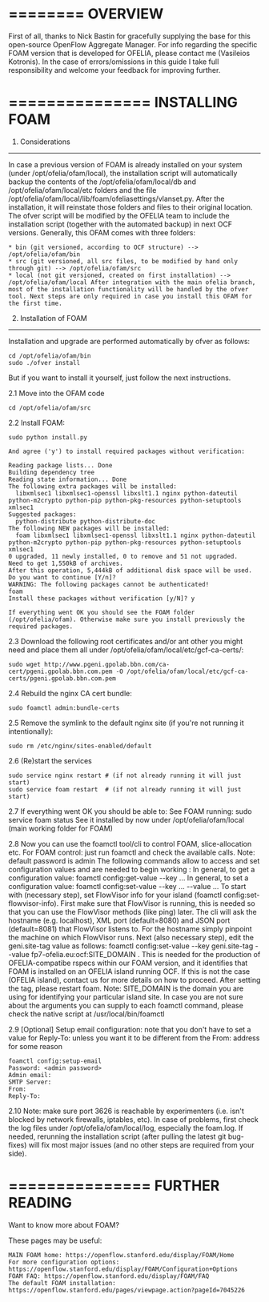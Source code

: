 ========
OVERVIEW
========

First of all, thanks to Nick Bastin for gracefully supplying the base for this open-source OpenFlow Aggregate Manager.
For info regarding the specific FOAM version that is developed for OFELIA, please contact me (Vasileios Kotronis).
In the case of errors/omissions in this guide I take full responsibility and welcome your feedback for improving further.

===============
INSTALLING FOAM
===============


1. Considerations
-----------------

In case a previous version of FOAM is already installed on your system (under /opt/ofelia/ofam/local), the installation script will automatically backup the contents of the /opt/ofelia/ofam/local/db and /opt/ofelia/ofam/local/etc folders and the file /opt/ofelia/ofam/local/lib/foam/ofeliasettings/vlanset.py. After the installation, it will reinstate those folders and files to their original location. The ofver script will be modified by the OFELIA team to include the installation script (together with the automated backup) in next OCF versions. Generally, this OFAM comes with three folders:

    * bin (git versioned, according to OCF structure) --> /opt/ofelia/ofam/bin
    * src (git versioned, all src files, to be modified by hand only through git) --> /opt/ofelia/ofam/src
    * local (not git versioned, created on first installation) --> /opt/ofelia/ofam/local After integration with the main ofelia branch, most of the installation functionality will be handled by the ofver tool. Next steps are only required in case you install this OFAM for the first time.


2. Installation of FOAM
-----------------------

Installation and upgrade are performed automatically by ofver as follows:

    cd /opt/ofelia/ofam/bin
    sudo ./ofver install

But if you want to install it yourself, just follow the next instructions.

2.1 Move into the OFAM code

    cd /opt/ofelia/ofam/src

2.2 Install FOAM:

    sudo python install.py

    And agree ('y') to install required packages without verification:

    Reading package lists... Done
    Building dependency tree       
    Reading state information... Done
    The following extra packages will be installed:
      libxmlsec1 libxmlsec1-openssl libxslt1.1 nginx python-dateutil python-m2crypto python-pip python-pkg-resources python-setuptools xmlsec1
    Suggested packages:
      python-distribute python-distribute-doc
    The following NEW packages will be installed:
      foam libxmlsec1 libxmlsec1-openssl libxslt1.1 nginx python-dateutil python-m2crypto python-pip python-pkg-resources python-setuptools xmlsec1
    0 upgraded, 11 newly installed, 0 to remove and 51 not upgraded.
    Need to get 1,550kB of archives.
    After this operation, 5,444kB of additional disk space will be used.
    Do you want to continue [Y/n]? 
    WARNING: The following packages cannot be authenticated!
    foam
    Install these packages without verification [y/N]? y

    If everything went OK you should see the FOAM folder (/opt/ofelia/ofam). Otherwise make sure you install previously the required packages.

2.3  Download the following root certificates and/or ant other you might need and place them all under /opt/ofelia/ofam/local/etc/gcf-ca-certs/:

    sudo wget http://www.pgeni.gpolab.bbn.com/ca-cert/pgeni.gpolab.bbn.com.pem -O /opt/ofelia/ofam/local/etc/gcf-ca-certs/pgeni.gpolab.bbn.com.pem

2.4  Rebuild the nginx CA cert bundle:

    sudo foamctl admin:bundle-certs

2.5  Remove the symlink to the default nginx site (if you're not running it intentionally):

    sudo rm /etc/nginx/sites-enabled/default

2.6  (Re)start the services

    sudo service nginx restart # (if not already running it will just start)
    sudo service foam restart  # (if not already running it will just start)

2.7  If everything went OK you should be able to:
        See FOAM running: sudo service foam status
        See it installed by now under /opt/ofelia/ofam/local (main working folder for FOAM)

2.8  Now you can use the foamctl tool/cli to control FOAM, slice-allocation etc.
        For FOAM control: just run foamctl and check the available calls.
            Note: default password is admin
        The following commands allow to access and set configuration values and are needed to begin working :
            In general, to get a configuration value: foamctl config:get-value --key ...
            In general, to set a configuration value: foamctl config:set-value --key ... --value ...
            To start with (necessary step), set FlowVisor info for your island (foamctl config:set-flowvisor-info). First make sure that FlowVisor is running, this is needed so that you can use the FlowVisor methods (like ping) later. The cli will ask the hostname (e.g. localhost), XML port (default=8080) and JSON port (default=8081) that FlowVisor listens to. For the hostname simply pinpoint the machine on which FlowVisor runs.
            Next (also necessary step), edit the geni.site-tag value as follows: foamctl config:set-value --key geni.site-tag --value fp7-ofelia.eu:ocf:SITE_DOMAIN . This is needed for the production of OFELIA-compatibe rspecs within our FOAM version, and it identifies that FOAM is installed on an OFELIA island running OCF. If this is not the case (OFELIA island), contact us for more details on how to proceed. After setting the tag, please restart foam. Note: SITE_DOMAIN is the domain you are using for identifying your particular island site.
            In case you are not sure about the arguments you can supply to each foamctl command, please check the native script at /usr/local/bin/foamctl

2.9  [Optional] Setup email configuration: note that you don't have to set a value for Reply-To: unless you want it to be different from the From: address for some reason

    foamctl config:setup-email
    Password: <admin password> 
    Admin email:                  
    SMTP Server: 
    From: 
    Reply-To:

2.10 Note: make sure port 3626 is reachable by experimenters (i.e. isn't blocked by network firewalls, iptables, etc). In case of problems, first check the log files under /opt/ofelia/ofam/local/log, especially the foam.log. If needed, rerunning the installation script (after pulling the latest git bug-fixes) will fix most major issues (and no other steps are required from your side).


===============
FURTHER READING
===============

Want to know more about FOAM?

These pages may be useful:

    MAIN FOAM home: https://openflow.stanford.edu/display/FOAM/Home
    For more configuration options: https://openflow.stanford.edu/display/FOAM/Configuration+Options
    FOAM FAQ: https://openflow.stanford.edu/display/FOAM/FAQ
    The default FOAM installation: https://openflow.stanford.edu/pages/viewpage.action?pageId=7045226
